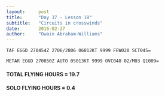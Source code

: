 ```yaml
---
layout:     post
title:      "Day 37 - Lesson 18"
subtitle:   "Circuits in crosswinds"
date:       2016-02-27
author:     "Owain Abraham-Williams"
---
```


    TAF EGGD 270454Z 2706/2806 06012KT 9999 FEW020 SCT045=

    METAR EGGD 270850Z AUTO 05013KT 9999 OVC048 02/M03 Q1009=

#### TOTAL FLYING HOURS = 19.7

#### SOLO FLYING HOURS = 0.4